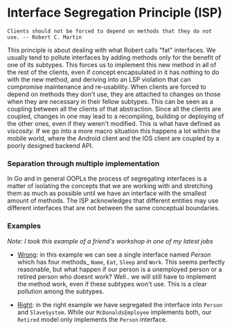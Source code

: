 # Interface Segregation Principle (ISP)

```text
Clients should not be forced to depend on methods that they do not use. -- Robert C. Martin
```

This principle is about dealing with what Robert calls "fat" interfaces. We usually tend to pollute interfaces
by adding methods only for the benefit of one of its subtypes. This forces us to implement this new method in all of the 
rest of the clients, even if concept encapsulated in it has nothing to do with the new method, and deriving into an LSP violation
that can compromise maintenance and re-usability.
When clients are forced to depend on methods they don't use, they are attached to changes on those when they are necessary in their 
fellow subtypes. This can be seen as a coupling between all the clients of that abstraction. Since all the clients are coupled,
changes in one may lead to a recompiling, building or deploying of the other ones, even if they weren't modified. This is what have
defined as _viscosity_. If we go into a more macro situation this happens a lot within the mobile world, where the Android client and 
the IOS client are coupled by a poorly designed backend API. 

### Separation through multiple implementation 

In Go and in general OOPLs the process of segregating interfaces is a matter of isolating the concepts that we are working with and stretching
them as much as possible until we have an interface with the smallest amount of methods. The ISP acknowledges that different entities 
may use different interfaces that are not between the same conceptual boundaries.

### Examples

_Note: I took this example of a friend's workshop in one of my latest jobs_

- [Wrong](https://github.com/gonzispina/go-solid/tree/master/I/wrong): in this example we can see a single interface named _Person_ which has
four methods_ `Name`, `Eat`, `Sleep` and `Work`. This seems perfectly reasonable, but what happen
if our person is a unemployed person or a retired person who doesnt work? Well.. we will still have to implement the method
work, even if these subtypes won't use. This is a clear pollution among the subtypes.

- [Right](https://github.com/gonzispina/go-solid/tree/master/I/right): in the right example we have segregated the interface into `Person` and 
`SlaveSystem`. While our `McDonaldsEmployee` implements both, our `Retired` model only implements the `Person` interface.

  